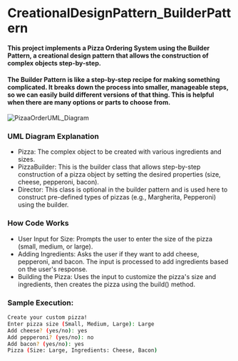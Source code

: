 # CreationalDesignPattern_BuilderPattern
**This project implements a Pizza Ordering System using the Builder Pattern, a creational design pattern that allows the construction of complex objects step-by-step.**
#### The Builder Pattern is like a step-by-step recipe for making something complicated. It breaks down the process into smaller, manageable steps, so we can easily build different versions of that thing. This is helpful when there are many options or parts to choose from.


![PizaaOrderUML_Diagram](https://github.com/user-attachments/assets/b22c6f54-c829-4ee3-9654-7f8c20b257a6)
### UML Diagram Explanation
  - Pizza: The complex object to be created with various ingredients and sizes.
  - PizzaBuilder: This is the builder class that allows step-by-step construction of a pizza object by setting the desired properties (size, cheese, pepperoni, bacon).
  - Director: This class is optional in the builder pattern and is used here to construct pre-defined types of pizzas (e.g., Margherita, Pepperoni) using the builder.

### How Code Works
  - User Input for Size: Prompts the user to enter the size of the pizza (small, medium, or large).
  - Adding Ingredients: Asks the user if they want to add cheese, pepperoni, and bacon. The input is processed to add ingredients based on the user's response.
  - Building the Pizza: Uses the input to customize the pizza's size and ingredients, then creates the pizza using the build() method.

### Sample Execution:
```bash 
Create your custom pizza!
Enter pizza size (Small, Medium, Large): Large
Add cheese? (yes/no): yes
Add pepperoni? (yes/no): no
Add bacon? (yes/no): yes
Pizza (Size: Large, Ingredients: Cheese, Bacon)
```
 
